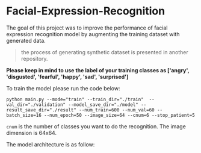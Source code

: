 # Facial-Expression-Recognition

The goal of this project was to improve the performance of facial expression recognition model by augmenting the training dataset with generated data.

> the process of generating synthetic dataset is presented in another repository.

**Please keep in mind to use the label of your training classes as ['angry', 'disgusted', 'fearful', 'happy', 'sad', 'surprised']**

To train the model please run the code below:

`python main.py --mode="train" --train_dir="./train"  --val_dir="./validation" --model_save_dir="./model" --result_save_dir="./result" --num_train=600 --num_val=60 --batch_size=16 --num_epoch=50 --image_size=64 --cnum=6 --stop_patient=5`

`cnum` is the number of classes you want to do the recognition. The image dimension is 64x64.

The model architecture is as follow:

